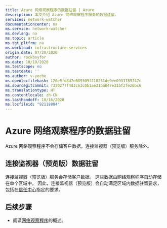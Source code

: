 ```yaml
---
title: Azure 网络观察程序的数据驻留 | Azure
description: 本文介绍 Azure 网络观察程序服务的数据驻留。
services: network-watcher
documentationcenter: na
ms.service: network-watcher
ms.devlang: na
ms.topic: article
ms.tgt_pltfrm: na
ms.workload: infrastructure-services
origin.date: 07/20/2020
author: rockboyfor
ms.date: 10/19/2020
ms.testscope: no
ms.testdate: ''
ms.author: v-yeche
ms.openlocfilehash: 120e5fd8d7e089509f210231de9ee0931789747c
ms.sourcegitcommit: 7320277f4d3c63c0b1ae31ba047e31bf2fe26bc6
ms.translationtype: HT
ms.contentlocale: zh-CN
ms.lasthandoff: 10/16/2020
ms.locfileid: "92118804"
---
```

<!--Verified successfully for charactors only-->
# <a name="data-residency-for-azure-network-watcher"></a>Azure 网络观察程序的数据驻留
Azure 网络观察程序不会存储客户数据，连接监视器（预览版）服务除外。

## <a name="connection-monitor-preview-data-residency"></a>连接监视器（预览版）数据驻留
连接监视器（预览版）服务会存储客户数据。 这些数据由网络观察程序自动存储在单个区域中。 因此，连接监视器（预览版）会自动满足区域内数据驻留要求，包括在[信任中心](https://azuredatacentermap.azurewebsites.net/)指定的要求。

<!--Not Available on ## Singapore data residency-->


## <a name="next-steps"></a>后续步骤

* 阅读[网络观察程序](/network-watcher/network-watcher-monitoring-overview)的概述。

<!-- Update_Description: new article about data residency -->
<!--NEW.date: 10/19/2020-->